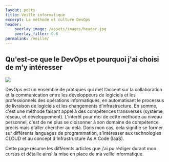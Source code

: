 ```yaml
---
layout: posts
title: Veille informatique
excerpt: La méthode et culture DevOps
header:
    overlay_image: /assets/images/header.jpg
    overlay_filter: 0.6
permalink: /veille/
---
```

## Qu'est-ce que le DevOps et pourquoi j'ai choisi de m'y intéresser

![](/bts/assets/images/devops.png)

DevOps est un ensemble de pratiques qui met l’accent sur la collaboration et la communication entre les développeurs de logiciels et les professionnels des opérations informatiques, en automatisant le processus de livraison de logiciels et les changements d’infrastructure. En somme, c'est une méthode faisant appel à des compétences transverses (système, réseau, et développement). L'interêt pour moi de cette méthode au niveau personnel, c'est de ne plus se cloisonner à son domaine de compétence précis mais d'aller chercher au delà. Dans mon cas, cela signifie se former sur différents languages de programmation, s'intéresser aux technologies CLOUD et au concept d'Infrastructure As A Code (IaaS).

Cette page résume les différents articles que j'ai pu rédiger durant mon cursus et détaille ainsi la mise en place de ma veille informatique.

